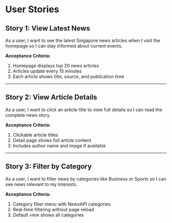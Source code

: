 # User Stories

## Story 1: View Latest News
As a user, I want to see the latest Singapore news articles when I visit the homepage so I can stay informed about current events.

**Acceptance Criteria:**
1. Homepage displays top 20 news articles
2. Articles update every 15 minutes
3. Each article shows title, source, and publication time

---

## Story 2: View Article Details
As a user, I want to click an article title to view full details so I can read the complete news story.

**Acceptance Criteria:**
1. Clickable article titles
2. Detail page shows full article content
3. Includes author name and image if available

---

## Story 3: Filter by Category
As a user, I want to filter news by categories like Business or Sports so I can see news relevant to my interests.

**Acceptance Criteria:**
1. Category filter menu with NewsAPI categories
2. Real-time filtering without page reload
3. Default view shows all categories
